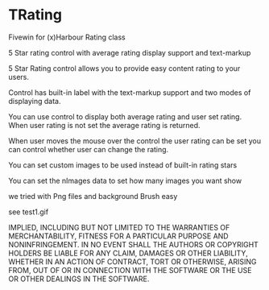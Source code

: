 


# TRating
Fivewin for (x)Harbour Rating class 

5 Star rating control with average rating display support and text-markup

5 Star Rating control allows you to provide easy content rating to your users. 

Control has built-in label with the text-markup support and two modes of displaying data. 

You can use control to display both average rating and user set rating. 
When user rating is not set the average rating is returned. 

When user moves the mouse over the control the user rating can be set 
you can control whether user can change the rating.

You can set custom images to be used instead of built-in rating stars 

You can set the nImages data to set how many images you want show

we tried with Png files and background Brush easy 

see test1.gif


IMPLIED, INCLUDING BUT NOT LIMITED TO THE WARRANTIES OF MERCHANTABILITY,
FITNESS FOR A PARTICULAR PURPOSE AND NONINFRINGEMENT. IN NO EVENT SHALL THE
AUTHORS OR COPYRIGHT HOLDERS BE LIABLE FOR ANY CLAIM, DAMAGES OR OTHER
LIABILITY, WHETHER IN AN ACTION OF CONTRACT, TORT OR OTHERWISE, ARISING FROM,
OUT OF OR IN CONNECTION WITH THE SOFTWARE OR THE USE OR OTHER DEALINGS IN THE
SOFTWARE.
